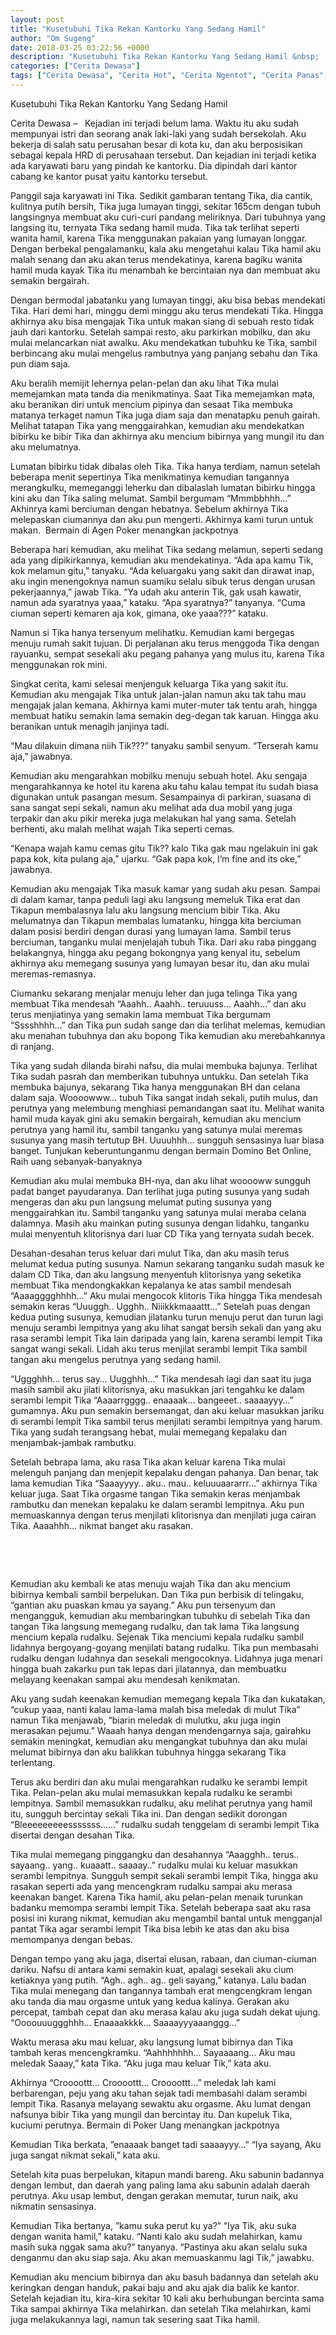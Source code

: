 ```yaml
---
layout: post
title: "Kusetubuhi Tika Rekan Kantorku Yang Sedang Hamil"
author: "Om Sugeng"
date: 2018-03-25 03:22:56 +0000
description: "Kusetubuhi Tika Rekan Kantorku Yang Sedang Hamil &nbsp;  Cerita Dewasa &#8211;\u00a0 \u00a0Kejadian ini terjadi belum lama. Waktu itu aku sudah mempunyai istri dan seorang anak laki-laki yang sudah bersekolah...."
categories: ["Cerita Dewasa"]
tags: ["Cerita Dewasa", "Cerita Hot", "Cerita Ngentot", "Cerita Panas", "Kumpulan Cerita Dewasa"]
---
```


Kusetubuhi Tika Rekan Kantorku Yang Sedang Hamil
&nbsp;

Cerita Dewasa &#8211;   Kejadian ini terjadi belum lama. Waktu itu aku sudah mempunyai istri dan seorang anak laki-laki yang sudah bersekolah. Aku bekerja di salah satu perusahan besar di kota ku, dan aku berposisikan sebagai kepala HRD di perusahaan tersebut. Dan kejadian ini terjadi ketika ada karyawati baru yang pindah ke kantorku. Dia dipindah dari kantor cabang ke kantor pusat yaitu kantorku tersebut.

Panggil saja karyawati ini Tika. Sedikit gambaran tentang Tika, dia cantik, kulitnya putih bersih, Tika juga lumayan tinggi, sekitar 165cm dengan tubuh langsingnya membuat aku curi-curi pandang meliriknya. Dari tubuhnya yang langsing itu, ternyata Tika sedang hamil muda. Tika tak terlihat seperti wanita hamil, karena Tika menggunakan pakaian yang lumayan longgar. Dengan berbekal pengalamanku, kala aku mengetahui kalau Tika hamil aku malah senang dan aku akan terus mendekatinya, karena bagiku wanita hamil muda kayak Tika itu menambah ke bercintaian nya dan membuat aku semakin bergairah.

Dengan bermodal jabatanku yang lumayan tinggi, aku bisa bebas mendekati Tika. Hari demi hari, minggu demi minggu aku terus mendekati Tika. Hingga akhirnya aku bisa mengajak Tika untuk makan siang di sebuah resto tidak jauh dari kantorku. Setelah sampai resto, aku parkirkan mobilku, dan aku mulai melancarkan niat awalku. Aku mendekatkan tubuhku ke Tika, sambil berbincang aku mulai mengelus rambutnya yang panjang sebahu dan Tika pun diam saja.

Aku beralih memijit lehernya pelan-pelan dan aku lihat Tika mulai memejamkan mata tanda dia menikmatinya. Saat Tika memejamkan mata, aku beranikan diri untuk mencium pipinya dan sesaat Tika membuka matanya terkaget namun Tika juga diam saja dan menatapku penuh gairah. Melihat tatapan Tika yang menggairahkan, kemudian aku mendekatkan bibirku ke bibir Tika dan akhirnya aku mencium bibirnya yang mungil itu dan aku melumatnya.

Lumatan bibirku tidak dibalas oleh Tika. Tika hanya terdiam, namun setelah beberapa menit sepertinya Tika menikmatinya kemudian tangannya merangkulku, memeganggi leherku dan dibalaslah lumatan bibirku hingga kini aku dan Tika saling melumat. Sambil bergumam “Mmmbbhhh…” Akhinrya kami berciuman dengan hebatnya. Sebelum akhirnya Tika melepaskan ciumannya dan aku pun mengerti. Akhirnya kami turun untuk makan.  Bermain di Agen Poker menangkan jackpotnya

Beberapa hari kemudian, aku melihat Tika sedang melamun, seperti sedang ada yang dipikirkannya, kemudian aku mendekatinya.
“Ada apa kamu Tik, kok melamun gitu,” tanyaku.
“Ada keluargaku yang sakit dan dirawat inap, aku ingin menengoknya namun suamiku selalu sibuk terus dengan urusan pekerjaannya,” jawab Tika.
“Ya udah aku anterin Tik, gak usah kawatir, namun ada syaratnya yaaa,” kataku.
“Apa syaratnya?” tanyanya.
“Cuma ciuman seperti kemaren aja kok, gimana, oke yaaa???” kataku.

Namun si Tika hanya tersenyum melihatku. Kemudian kami bergegas menuju rumah sakit tujuan. Di perjalanan aku terus menggoda Tika dengan rayuanku, sempat sesekali aku pegang pahanya yang mulus itu, karena Tika menggunakan rok mini.

Singkat cerita, kami selesai menjenguk keluarga Tika yang sakit itu. Kemudian aku mengajak Tika untuk jalan-jalan namun aku tak tahu mau mengajak jalan kemana. Akhirnya kami muter-muter tak tentu arah, hingga membuat hatiku semakin lama semakin deg-degan tak karuan. Hingga aku beranikan untuk menagih janjinya tadi.

“Mau dilakuin dimana niih Tik???” tanyaku sambil senyum.
“Terserah kamu aja,” jawabnya.

Kemudian aku mengarahkan mobilku menuju sebuah hotel. Aku sengaja mengarahkannya ke hotel itu karena aku tahu kalau tempat itu sudah biasa digunakan untuk pasangan mesum. Sesampainya di parkiran, suasana di sana sangat sepi sekali, namun aku melihat ada dua mobil yang juga terpakir dan aku pikir mereka juga melakukan hal yang sama. Setelah berhenti, aku malah melihat wajah Tika seperti cemas.

“Kenapa wajah kamu cemas gitu Tik?? kalo Tika gak mau ngelakuin ini gak papa kok, kita pulang aja,” ujarku.
“Gak papa kok, I’m fine and its oke,” jawabnya.

Kemudian aku mengajak Tika masuk kamar yang sudah aku pesan. Sampai di dalam kamar, tanpa peduli lagi aku langsung memeluk Tika erat dan Tikapun membalasnya lalu aku langsung mencium bibir Tika. Aku melumatnya dan Tikapun membalas lumatanku, hingga kita berciuman dalam posisi berdiri dengan durasi yang lumayan lama. Sambil terus berciuman, tanganku mulai menjelajah tubuh Tika. Dari aku raba pinggang belakangnya, hingga aku pegang bokongnya yang kenyal itu, sebelum akhirnya aku memegang susunya yang lumayan besar itu, dan aku mulai meremas-remasnya.

Ciumanku sekarang menjalar menuju leher dan juga telinga Tika yang membuat Tika mendesah “Aaahh.. Aaahh.. teruuuss… Aaahh…” dan aku terus menjiatinya yang semakin lama membuat Tika bergumam “Sssshhhh…” dan Tika pun sudah sange dan dia terlihat melemas, kemudian aku menahan tubuhnya dan aku bopong Tika kemudian aku merebahkannya di ranjang.

Tika yang sudah dilanda birahi nafsu, dia mulai membuka bajunya. Terlihat Tika sudah pasrah dan memberikan tubuhnya untukku. Dan setelah Tika membuka bajunya, sekarang Tika hanya menggunakan BH dan celana dalam saja. Woooowww… tubuh Tika sangat indah sekali, putih mulus, dan perutnya yang melembung menghiasi pemandangan saat itu. Melihat wanita hamil muda kayak gini aku semakin bergairah, kemudian aku mencium perutnya yang hamil itu, sambil tanganku yang satunya mulai meremas susunya yang masih tertutup BH. Uuuuhhh… sungguh sensasinya luar biasa banget. Tunjukan keberuntunganmu dengan bermain Domino Bet Online, Raih uang sebanyak-banyaknya

Kemudian aku mulai membuka BH-nya, dan aku lihat wooooww sungguh padat banget payudaranya. Dan terlihat juga puting susunya yang sudah mengeras dan aku pun langsung melumat puting susunya yang menggairahkan itu. Sambil tanganku yang satunya mulai meraba celana dalamnya. Masih aku mainkan puting susunya dengan lidahku, tanganku mulai menyentuh klitorisnya dari luar CD Tika yang ternyata sudah becek.

Desahan-desahan terus keluar dari mulut Tika, dan aku masih terus melumat kedua puting susunya. Namun sekarang tanganku sudah masuk ke dalam CD Tika, dan aku langsung menyentuh klitorisnya yang seketika membuat Tika mendongkakkan kepalanya ke atas sambil mendesah “Aaaagggghhhh…” Aku mulai mengocok klitoris Tika hingga Tika mendesah semakin keras “Uuuggh.. Ugghh.. Niiikkkmaaattt…” Setelah puas dengan kedua puting susunya, kemudian jilatanku turun menuju perut dan turun lagi menuju serambi lempitnya yang aku lihat sangat bersih sekali dan yang aku rasa serambi lempit Tika lain daripada yang lain, karena serambi lempit Tika sangat wangi sekali. Lidah aku terus menjilat serambi lempit Tika sambil tangan aku mengelus perutnya yang sedang hamil.

“Uggghhh… terus say… Uugghhh…” Tika mendesah lagi dan saat itu juga masih sambil aku jilati klitorisnya, aku masukkan jari tengahku ke dalam serambi lempit Tika “Aaaarrgggg.. enaaaak… bangeeet.. saaaayyy…” gumamnya. Aku pun semakin bersemangat, dan aku keluar masukkan jariku di serambi lempit Tika sambil terus menjilati serambi lempitnya yang harum. Tika yang sudah terangsang hebat, mulai memegang kepalaku dan menjambak-jambak rambutku.

Setelah bebrapa lama, aku rasa Tika akan keluar karena Tika mulai melenguh panjang dan menjepit kepalaku dengan pahanya. Dan benar, tak lama kemudian Tika “Saaayyyy.. aku.. mau.. keluuuaararrr…” akhirnya Tika keluar juga. Saat Tika orgasme tangan Tika semakin keras menjambak rambutku dan menekan kepalaku ke dalam serambi lempitnya. Aku pun memuaskannya dengan terus menjilati klitorisnya dan menjilati juga cairan Tika. Aaaahhh… nikmat banget aku rasakan.

&nbsp;

&nbsp;

Kemudian aku kembali ke atas menuju wajah Tika dan aku mencium bibirnya kembali sambil berpelukan. Dan Tika pun berbisik di telingaku, “gantian aku puaskan kmau ya sayang.” Aku pun tersenyum dan mengangguk, kemudian aku membaringkan tubuhku di sebelah Tika dan tangan Tika langsung memegang rudalku, dan tak lama Tika langsung mencium kepala rudalku. Sejenak Tika menciumi kepala rudalku sambil lidahnya bergoyang-goyang menjilati batang rudalku. Tika pun membasahi rudalku dengan ludahnya dan sesekali mengocoknya. Lidahnya juga menari hingga buah zakarku pun tak lepas dari jilatannya, dan membuatku melayang keenakan sampai aku mendesah kenikmatan.

Aku yang sudah keenakan kemudian memegang kepala Tika dan kukatakan, “cukup yaaa, nanti kalau lama-lama malah bisa meledak di mulut Tika” namun Tika menjawab, “biarin meledak di mulutku, aku juga ingin merasakan pejumu.” Waaah hanya dengan mendengarnya saja, gairahku semakin meningkat, kemudian aku mengangkat tubuhnya dan aku mulai melumat bibirnya dan aku balikkan tubuhnya hingga sekarang Tika terlentang.

Terus aku berdiri dan aku mulai mengarahkan rudalku ke serambi lempit Tika. Pelan-pelan aku mulai memasukkan kepala rudalku ke serambi lempitnya. Sambil memasukkan rudalku, aku melihat perutnya yang hamil itu, sungguh bercintay sekali Tika ini. Dan dengan sedikit dorongan “Bleeeeeeeeesssssss……” rudalku sudah tenggelam di serambi lempit Tika disertai dengan desahan Tika.

Tika mulai memegang pinggangku dan desahannya “Aaagghh.. terus.. sayaang.. yang.. kuaaatt.. saaaay..” rudalku mulai ku keluar masukkan serambi lempitnya. Sungguh sempit sekali serambi lempit Tika, hingga aku rasakan seperti ada yang mencengkram rudalku sampai aku merasa keenakan banget. Karena Tika hamil, aku pelan-pelan menaik turunkan badanku memompa serambi lempit Tika. Setelah beberapa saat aku rasa posisi ini kurang nikmat, kemudian aku mengambil bantal untuk mengganjal pantat Tika agar serambi lempit Tika bisa lebih ke atas dan aku bisa memompanya dengan bebas.

Dengan tempo yang aku jaga, disertai elusan, rabaan, dan ciuman-ciuman dariku. Nafsu di antara kami semakin kuat, apalagi sesekali aku cium ketiaknya yang putih. “Agh.. agh.. ag.. geli sayang,” katanya. Lalu badan Tika mulai menegang dan tangannya tambah erat mengcengkram lengan aku tanda dia mau orgasme untuk yang kedua kalinya. Gerakan aku percepat, tambah cepat dan aku merasa kalau aku juga sudah dekat ujung. “Oooouuuggghhh… Enaaaakkkk… Saaaayyyaaanggg…”

Waktu merasa aku mau keluar, aku langsung lumat bibirnya dan Tika tambah keras mencengkramku.
“Aahhhhhhh… Sayaaaang… Aku mau meledak Saaay,” kata Tika.
“Aku juga mau keluar Tik,” kata aku.

Akhirnya “Croooottt… Croooottt… Croooottt…” meledak lah kami berbarengan, peju yang aku tahan sejak tadi membasahi dalam serambi lempit Tika. Rasanya melayang sewaktu aku orgasme. Aku lumat dengan nafsunya bibir Tika yang mungil dan bercintay itu. Dan kupeluk Tika, kuciumi perutnya. Bermain di Poker Uang menangkan jackpotnya

Kemudian Tika berkata, ”enaaaak banget tadi saaaayyy…”
“Iya sayang, Aku juga sangat nikmat sekali,” kata aku.

Setelah kita puas berpelukan, kitapun mandi bareng. Aku sabunin badannya dengan lembut, dan daerah yang paling lama aku sabunin adalah daerah perutnya. Aku usap lembut, dengan gerakan memutar, turun naik, aku nikmatin sensasinya.

Kemudian Tika bertanya, ”kamu suka perut ku ya?”
”Iya Tik, aku suka dengan wanita hamil,” kataku.
“Nanti kalo aku sudah melahirkan, kamu masih suka nggak sama aku?” tanyanya.
“Pastinya aku akan selalu suka denganmu dan aku siap saja. Aku akan memuaskanmu lagi Tik,” jawabku.

Kemudian aku mencium bibirnya dan aku basuh badannya dan setelah aku keringkan dengan handuk, pakai baju and aku ajak dia balik ke kantor. Setelah kejadian itu, kira-kira sekitar 10 kali aku berhubungan bercinta sama Tika sampai akhirnya Tika melahirkan. dan setelah Tika melahirkan, kami juga melakukannya lagi, namun tak sesering saat Tika hamil.